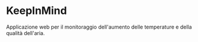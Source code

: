 # KeepInMind
 Applicazione web per il monitoraggio dell'aumento delle temperature e della qualità dell'aria.
